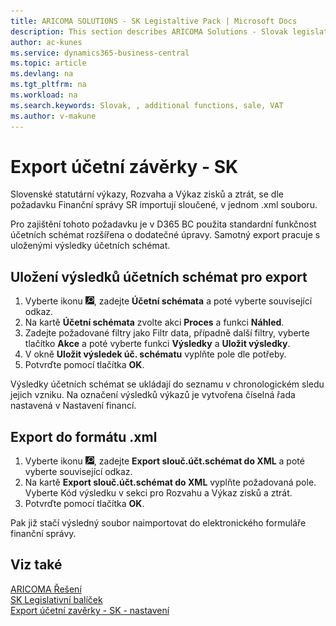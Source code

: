 ```yaml
---
title: ARICOMA SOLUTIONS - SK Legistaltive Pack | Microsoft Docs
description: This section describes ARICOMA Solutions - Slovak legislation - 
author: ac-kunes
ms.service: dynamics365-business-central
ms.topic: article
ms.devlang: na
ms.tgt_pltfrm: na
ms.workload: na
ms.search.keywords: Slovak, , additional functions, sale, VAT
ms.author: v-makune
---
```


# Export účetní závěrky - SK

Slovenské statutární výkazy, Rozvaha a Výkaz zisků a ztrát, se dle požadavku Finanční správy SR importují sloučené, v jednom .xml souboru.

Pro zajištění tohoto požadavku je v D365 BC použita standardní funkčnost účetních schémat rozšířena o dodatečné úpravy. Samotný export pracuje s uloženými výsledky účetních schémat.

## Uložení výsledků účetních schémat pro export

1. Vyberte ikonu ![Žárovky, která otevře funkci Řekněte mi](media/ui-search/search_small.png "Řekněte mi, co chcete dělat"), zadejte **Účetní schémata** a poté vyberte související odkaz.
2. Na kartě **Účetní schémata** zvolte akci **Proces** a funkci **Náhled**.
3. Zadejte požadované filtry jako Filtr data, případně další filtry, vyberte tlačítko **Akce** a poté vyberte funkci **Výsledky** a **Uložit výsledky**.
4. V okně **Uložit výsledek úč. schématu** vyplňte pole dle potřeby.
5. Potvrďte pomocí tlačítka **OK**.

Výsledky účetních schémat se ukládají do seznamu v chronologickém sledu jejich vzniku. Na označení výsledků výkazů je vytvořena číselná řada nastavená v Nastavení financí.

## Export  do formátu .xml

1. Vyberte ikonu ![Žárovky, která otevře funkci Řekněte mi](media/ui-search/search_small.png "Řekněte mi, co chcete dělat"), zadejte **Export slouč.účt.schémat do XML** a poté vyberte související odkaz.
2. Na kartě **Export slouč.účt.schémat do XML** vyplňte požadovaná pole. Vyberte Kód výsledku v sekci pro Rozvahu a Výkaz zisků a ztrát.
3. Potvrďte pomocí tlačítka **OK**.

Pak již stačí výsledný soubor naimportovat do elektronického formuláře finanční správy.

## Viz také

[ARICOMA Řešení](../index.md)  
[SK Legislativní balíček](ac-sk-legislative-pack.md)   
[Export účetní zavěrky - SK - nastavení](ac-sk-balance-sheet-income-statement-setup.md)

